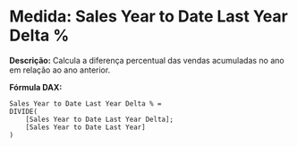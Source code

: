 # Medida: Sales Year to Date Last Year Delta %

**Descrição:** Calcula a diferença percentual das vendas acumuladas no ano em relação ao ano anterior.

**Fórmula DAX:**
```DAX
Sales Year to Date Last Year Delta % = 
DIVIDE(
    [Sales Year to Date Last Year Delta];
    [Sales Year to Date Last Year]
)
